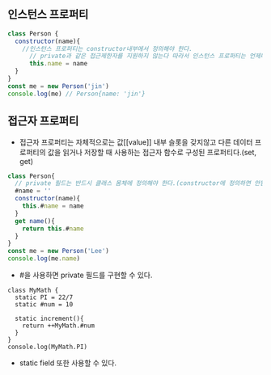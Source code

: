 ## 인스턴스 프로퍼티

```js
class Person {
  constructor(name){
  	//인스턴스 프로퍼티는 constructor내부에서 정의해야 한다.
	  // private과 같은 접근제한자를 지원하지 않는다 따라서 인스턴스 프로퍼티는 언제나 public하다
	  this.name = name
  }
}
const me = new Person('jin')
console.log(me) // Person{name: 'jin'}
```

## 접근자 프로퍼티

- 접근자 프로퍼티는 자체적으로는 값[[value]] 내부 슬롯을 갖지않고 다른 데이터 프로퍼티의 값을 읽거나 저장할 때 사용하는 접근자 함수로 구성된 프로퍼티다.(set, get)

```js
class Person{
  // private 필드는 반드시 클래스 몸체에 정의해야 한다.(constructor에 정의하면 안됨)
  #name = ''
  constructor(name){
    this.#name = name
  }
  get name(){
    return this.#name
  }
}
const me = new Person('Lee')
console.log(me.name)
```

- #을 사용하면 private 필드를 구현할 수 있다.

```
class MyMath {
  static PI = 22/7
  static #num = 10

  static increment(){
    return ++MyMath.#num
  }
}
console.log(MyMath.PI)
```

- static field 또한 사용할 수 있다.

